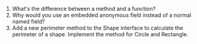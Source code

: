 1. What's the difference between a method and a function?  
2. Why would you use an embedded anonymous field instead of a normal named field?  
3. Add a new perimeter method to the Shape interface to calculate the perimeter of a shape. Implement the method for Circle and Rectangle.  
